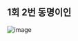 ## 1회 2번 동명이인
![image](https://user-images.githubusercontent.com/78632299/193600216-4b1579e2-a30f-432d-970d-a796653b0695.png)
